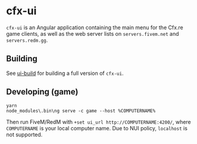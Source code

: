 # cfx-ui

`cfx-ui` is an Angular application containing the main menu for the Cfx.re game clients, as well as the web server lists
on `servers.fivem.net` and `servers.redm.gg`.

## Building
See [ui-build](../ui-build/) for building a full version of `cfx-ui`.

## Developing (game)
```
yarn
node_modules\.bin\ng serve -c game --host %COMPUTERNAME%
```

Then run FiveM/RedM with `+set ui_url http://COMPUTERNAME:4200/`, where `COMPUTERNAME` is your local computer name.
Due to NUI policy, `localhost` is not supported.
